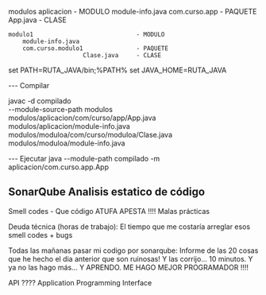 modulos
    aplicacion                          - MODULO
        module-info.java
        com.curso.app                   - PAQUETE
                     App.java           - CLASE
                     
    modulo1                             - MODULO
        module-info.java
        com.curso.modulo1               - PAQUETE
                         Clase.java     - CLASE

set PATH=RUTA_JAVA/bin;%PATH%
set JAVA_HOME=RUTA_JAVA

--- Compilar

javac -d compilado \
      --module-source-path modulos \
      modulos/aplicacion/com/curso/app/App.java \
      modulos/aplicacion/module-info.java \
      modulos/moduloa/com/curso/moduloa/Clase.java \
      modulos/moduloa/module-info.java
      
--- Ejecutar
java --module-path compilado -m aplicacion/com.curso.app.App








SonarQube Analisis estatico de código 
-------------------------------------

Smell codes - Que código ATUFA APESTA !!!!
    Malas prácticas

Deuda técnica (horas de trabajo): El tiempo que me costaría arreglar esos smell codes + bugs

Todas las mañanas pasar mi codigo por sonarqube:
Informe de las 20 cosas que he hecho el dia anterior que son ruinosas!
Y las corrijo... 10 minutos. Y ya no las hago más... Y APRENDO. ME HAGO MEJOR PROGRAMADOR !!!!


API ????
Application Programming Interface